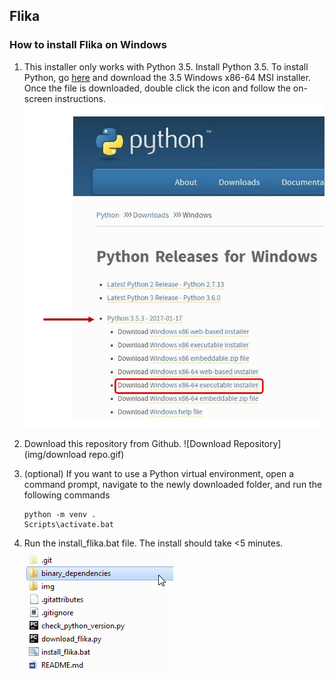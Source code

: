 ## Flika ##
### How to install Flika on Windows ###
1. This installer only works with Python 3.5. Install Python 3.5. To install Python, go [here](https://www.python.org/downloads/windows/) and download the 3.5 Windows x86-64 MSI installer.  Once the file is downloaded, double click the icon and follow the on-screen instructions.
![Download Python](img/download_python.jpg)

2. Download this repository from Github. 
![Download Repository](img/download repo.gif)

3. (optional) If you want to use a Python virtual environment, open a command prompt, navigate to the newly downloaded folder, and run the following commands

	```
	python -m venv .
	Scripts\activate.bat
	```
4. Run the install_flika.bat file. The install should take <5 minutes.
![Download Repository](img/install_flika.gif)